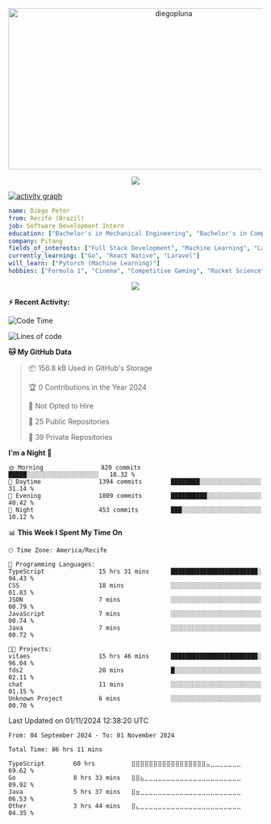 <p align="center">
  <img src="https://socialify.git.ci/diegopluna/diegopluna/image?font=Inter&forks=1&issues=1&language=1&name=1&owner=1&pattern=Brick%20Wall&pulls=1&stargazers=1&theme=Dark" alt="diegopluna" width="640" height="320" />
</p>

<p align="center">
  <img src="https://github-profile-trophy.vercel.app/?username=diegopluna&theme=tokyonight&column=-1"/>
</p>

[![activity graph](https://github-readme-activity-graph.vercel.app/graph?username=diegopluna&theme=github-dark-dimmed&custom_title=diegopluna%20Activity%20Graph&hide_border=true)](https://github.com/ashutosh00710/github-readme-activity-graph)

```yaml
name: Diego Peter
from: Recife (Brazil)
job: Software Development Intern
education: ["Bachelor's in Mechanical Engineering", "Bachelor's in Computer Science"]
company: Pitang
fields_of_interests: ["Full Stack Development", "Machine Learning", "Large Language Models", "Computer Vision"]
currently_learning: ["Go", "React Native", "Laravel"]
will_learn: ["Pytorch (Machine Learning)"]
hobbies: ["Formula 1", "Cinema", "Competitive Gaming", "Rocket Science"]
```
<p align="center">
  <img src="https://music-profile.rayriffy.com/theme/dark.svg?uid=001361.7bf259d2dfb9456ca71b61612518bc5f.0128" />
</p>

**:zap: Recent Activity:**

<!--START_SECTION:activity-->
<!--END_SECTION:activity-->

<!--START_SECTION:waka-->
![Code Time](http://img.shields.io/badge/Code%20Time-84%20hrs%2030%20mins-blue)

![Lines of code](https://img.shields.io/badge/From%20Hello%20World%20I%27ve%20Written-3.7%20million%20lines%20of%20code-blue)

**🐱 My GitHub Data** 

> 📦 156.8 kB Used in GitHub's Storage 
 > 
> 🏆 0 Contributions in the Year 2024
 > 
> 🚫 Not Opted to Hire
 > 
> 📜 25 Public Repositories 
 > 
> 🔑 39 Private Repositories 
 > 
**I'm a Night 🦉** 

```text
🌞 Morning                820 commits         █████░░░░░░░░░░░░░░░░░░░░   18.32 % 
🌆 Daytime                1394 commits        ████████░░░░░░░░░░░░░░░░░   31.14 % 
🌃 Evening                1809 commits        ██████████░░░░░░░░░░░░░░░   40.42 % 
🌙 Night                  453 commits         ███░░░░░░░░░░░░░░░░░░░░░░   10.12 % 
```


📊 **This Week I Spent My Time On** 

```text
🕑︎ Time Zone: America/Recife

💬 Programming Languages: 
TypeScript               15 hrs 31 mins      ████████████████████████░   94.43 % 
CSS                      18 mins             ░░░░░░░░░░░░░░░░░░░░░░░░░   01.83 % 
JSON                     7 mins              ░░░░░░░░░░░░░░░░░░░░░░░░░   00.79 % 
JavaScript               7 mins              ░░░░░░░░░░░░░░░░░░░░░░░░░   00.74 % 
Java                     7 mins              ░░░░░░░░░░░░░░░░░░░░░░░░░   00.72 % 

🐱‍💻 Projects: 
vitaes                   15 hrs 46 mins      ████████████████████████░   96.04 % 
fds2                     20 mins             █░░░░░░░░░░░░░░░░░░░░░░░░   02.11 % 
chat                     11 mins             ░░░░░░░░░░░░░░░░░░░░░░░░░   01.15 % 
Unknown Project          6 mins              ░░░░░░░░░░░░░░░░░░░░░░░░░   00.70 % 
```


 Last Updated on 01/11/2024 12:38:20 UTC
<!--END_SECTION:waka-->

<!--START_SECTION:waka-simple-->

```text
From: 04 September 2024 - To: 01 November 2024

Total Time: 86 hrs 11 mins

TypeScript        60 hrs          ⣿⣿⣿⣿⣿⣿⣿⣿⣿⣿⣿⣿⣿⣿⣿⣿⣿⣤⣀⣀⣀⣀⣀⣀⣀   69.62 %
Go                8 hrs 33 mins   ⣿⣿⣦⣀⣀⣀⣀⣀⣀⣀⣀⣀⣀⣀⣀⣀⣀⣀⣀⣀⣀⣀⣀⣀⣀   09.92 %
Java              5 hrs 37 mins   ⣿⣶⣀⣀⣀⣀⣀⣀⣀⣀⣀⣀⣀⣀⣀⣀⣀⣀⣀⣀⣀⣀⣀⣀⣀   06.53 %
Other             3 hrs 44 mins   ⣿⣄⣀⣀⣀⣀⣀⣀⣀⣀⣀⣀⣀⣀⣀⣀⣀⣀⣀⣀⣀⣀⣀⣀⣀   04.35 %
```

<!--END_SECTION:waka-simple-->
